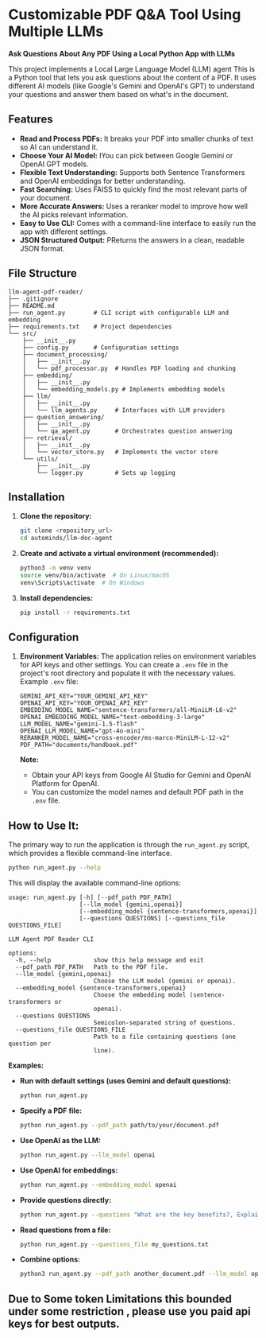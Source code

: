 # Customizable PDF Q&A Tool Using Multiple LLMs

**Ask Questions About Any PDF Using a Local Python App with LLMs**

This project implements a Local Large Language Model (LLM) agent This is a Python tool that lets you ask questions about the content of a PDF. It uses different AI models (like Google's Gemini and OpenAI's GPT) to understand your questions and answer them based on what's in the document.

## Features

- **Read and Process PDFs:** It breaks your PDF into smaller chunks of text so AI can understand it.
- **Choose Your AI Model:** IYou can pick between Google Gemini or OpenAI GPT models.
- **Flexible Text Understanding:** Supports both Sentence Transformers and OpenAI embeddings for better understanding.
- **Fast Searching:** Uses FAISS to quickly find the most relevant parts of your document.
- **More Accurate Answers:** Uses a reranker model to improve how well the AI picks relevant information.
- **Easy to Use CLI:** Comes with a command-line interface to easily run the app with different settings.
- **JSON Structured Output:** PReturns the answers in a clean, readable JSON format.

## File Structure

```
llm-agent-pdf-reader/
├── .gitignore
├── README.md
├── run_agent.py        # CLI script with configurable LLM and embedding
├── requirements.txt    # Project dependencies
└── src/
    ├── __init__.py
    ├── config.py       # Configuration settings
    ├── document_processing/
    │   ├── __init__.py
    │   └── pdf_processor.py  # Handles PDF loading and chunking
    ├── embedding/
    │   ├── __init__.py
    │   └── embedding_models.py # Implements embedding models
    ├── llm/
    │   ├── __init__.py
    │   └── llm_agents.py     # Interfaces with LLM providers
    ├── question_answering/
    │   ├── __init__.py
    │   └── qa_agent.py       # Orchestrates question answering
    ├── retrieval/
    │   ├── __init__.py
    │   └── vector_store.py   # Implements the vector store
    └── utils/
        ├── __init__.py
        └── logger.py         # Sets up logging
```

## Installation

1. **Clone the repository:**

   ```bash
   git clone <repository_url>
   cd autominds/llm-doc-agent
   ```

2. **Create and activate a virtual environment (recommended):**

   ```bash
   python3 -m venv venv
   source venv/bin/activate  # On Linux/macOS
   venv\Scripts\activate  # On Windows
   ```

3. **Install dependencies:**
   ```bash
   pip install -r requirements.txt
   ```

## Configuration

1. **Environment Variables:** The application relies on environment variables for API keys and other settings. You can create a `.env` file in the project's root directory and populate it with the necessary values. Example `.env` file:

   ```env
   GEMINI_API_KEY="YOUR_GEMINI_API_KEY"
   OPENAI_API_KEY="YOUR_OPENAI_API_KEY"
   EMBEDDING_MODEL_NAME="sentence-transformers/all-MiniLM-L6-v2"
   OPENAI_EMBEDDING_MODEL_NAME="text-embedding-3-large"
   LLM_MODEL_NAME="gemini-1.5-flash"
   OPENAI_LLM_MODEL_NAME="gpt-4o-mini"
   RERANKER_MODEL_NAME="cross-encoder/ms-marco-MiniLM-L-12-v2"
   PDF_PATH="documents/handbook.pdf"
   ```

   **Note:**

   - Obtain your API keys from Google AI Studio for Gemini and OpenAI Platform for OpenAI.
   - You can customize the model names and default PDF path in the `.env` file.

## How to Use It:

The primary way to run the application is through the `run_agent.py` script, which provides a flexible command-line interface.

```bash
python run_agent.py --help
```

This will display the available command-line options:

```
usage: run_agent.py [-h] [--pdf_path PDF_PATH]
                    [--llm_model {gemini,openai}]
                    [--embedding_model {sentence-transformers,openai}]
                    [--questions QUESTIONS] [--questions_file QUESTIONS_FILE]

LLM Agent PDF Reader CLI

options:
  -h, --help            show this help message and exit
  --pdf_path PDF_PATH   Path to the PDF file.
  --llm_model {gemini,openai}
                        Choose the LLM model (gemini or openai).
  --embedding_model {sentence-transformers,openai}
                        Choose the embedding model (sentence-transformers or
                        openai).
  --questions QUESTIONS
                        Semicolon-separated string of questions.
  --questions_file QUESTIONS_FILE
                        Path to a file containing questions (one question per
                        line).
```

**Examples:**

- **Run with default settings (uses Gemini and default questions):**

  ```bash
  python run_agent.py
  ```

- **Specify a PDF file:**

  ```bash
  python run_agent.py --pdf_path path/to/your/document.pdf
  ```

- **Use OpenAI as the LLM:**

  ```bash
  python run_agent.py --llm_model openai
  ```

- **Use OpenAI for embeddings:**

  ```bash
  python run_agent.py --embedding_model openai
  ```

- **Provide questions directly:**

  ```bash
  python run_agent.py --questions "What are the key benefits?, Explain the company culture."
  ```

- **Read questions from a file:**

  ```bash
  python run_agent.py --questions_file my_questions.txt
  ```

- **Combine options:**
  ```bash
  python3 run_agent.py --pdf_path another_document.pdf --llm_model openai --embedding_model openai --questions "What is the remote work policy?"
  ```

## Due to Some token Limitations this bounded under some restriction , please use you paid api keys for best outputs.
